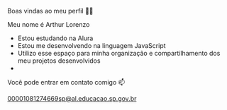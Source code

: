 Boas vindas ao meu perfil 💙💙

Meu nome é Arthur Lorenzo

- Estou estudando na Alura
- Estou me desenvolvendo na linguagem JavaScript
- Utilizo esse espaço para minha organização e compartilhamento dos meu projetos desenvolvidos
- 
Você pode entrar em contato comigo 📫

00001081274669sp@al.educacao.sp.gov.br
